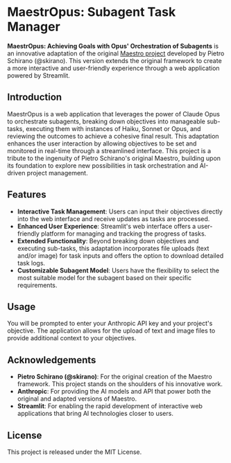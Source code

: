 # MaestrOpus: Subagent Task Manager

**MaestrOpus: Achieving Goals with Opus' Orchestration of Subagents** is an innovative adaptation of the original [Maestro project](https://github.com/Doriandarko/maestro) developed by Pietro Schirano (@skirano). This version extends the original framework to create a more interactive and user-friendly experience through a web application powered by Streamlit.

## Introduction
MaestrOpus is a web application that leverages the power of Claude Opus to orchestrate subagents, breaking down objectives into manageable sub-tasks, executing them with instances of Haiku, Sonnet or Opus, and reviewing the outcomes to achieve a cohesive final result. This adaptation enhances the user interaction by allowing objectives to be set and monitored in real-time through a streamlined interface.
This project is a tribute to the ingenuity of Pietro Schirano's original Maestro, building upon its foundation to explore new possibilities in task orchestration and AI-driven project management.

## Features
- **Interactive Task Management**: Users can input their objectives directly into the web interface and receive updates as tasks are processed.
- **Enhanced User Experience**: Streamlit's web interface offers a user-friendly platform for managing and tracking the progress of tasks.
- **Extended Functionality**: Beyond breaking down objectives and executing sub-tasks, this adaptation incorporates file uploads (text and/or image) for task inputs and offers the option to download detailed task logs.
- **Customizable Subagent Model**: Users have the flexibility to select the most suitable model for the subagent based on their specific requirements.

## Usage
You will be prompted to enter your Anthropic API key and your project's objective. The application allows for the upload of text and image files to provide additional context to your objectives.

## Acknowledgements
- **Pietro Schirano (@skirano)**: For the original creation of the Maestro framework. This project stands on the shoulders of his innovative work.
- **Anthropic**: For providing the AI models and API that power both the original and adapted versions of Maestro.
- **Streamlit**: For enabling the rapid development of interactive web applications that bring AI technologies closer to users.

## License
This project is released under the MIT License.

